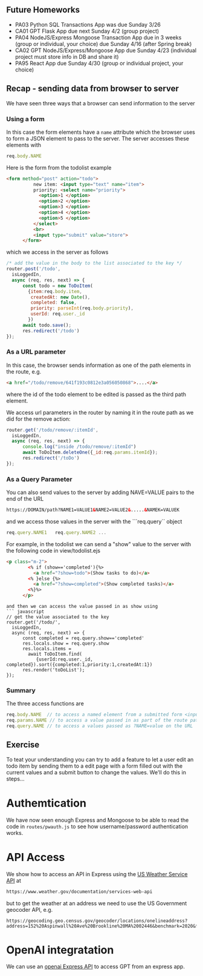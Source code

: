 ## Future Homeworks
* PA03 Python SQL Transactions App was due Sunday 3/26
* CA01 GPT Flask App due next Sunday 4/2  (group project)
* PA04 NodeJS/Express Mongoose Transaction App due in 3 weeks (group or individual, your choice) due Sunday 4/16 (after Spring break)
* CA02 GPT NodeJS/Express/Mongoose App due Sunday 4/23 (individual project must store info in DB and share it)
* PA95 React App due Sunday 4/30  (group or individual project, your choice)

## Recap - sending data from browser to server
We have seen three ways that a browser can send information to the server

### Using a form
In this case the form elements have a ```name``` attribute which the browser uses to form a JSON element to pass to the server.
The server accesses these elements with
``` javascript 
req.body.NAME
```

Here is the form from the todolist example
``` html
<form method="post" action="todo">
          new item: <input type="text" name="item">
          priority: <select name="priority">
            <option>1 </option>
            <option>2 </option>
            <option>3 </option>
            <option>4 </option>
            <option>5 </option>
          </select>
          <br>
          <input type="submit" value="store">
      </form>
```
which we access in the server as follows
``` javascript
/* add the value in the body to the list associated to the key */
router.post('/todo',
  isLoggedIn,
  async (req, res, next) => {
      const todo = new ToDoItem(
        {item:req.body.item,
         createdAt: new Date(),
         completed: false,
         priority: parseInt(req.body.priority),
         userId: req.user._id
        })
      await todo.save();
      res.redirect('/todo')
});
```



### As a URL parameter
In this case, the browser sends information as one of the path elements in the route, e.g.
``` html
<a href="/todo/remove/641f193c0812e3a056050868">....</a>
```
where the id of the todo element to be edited is passed as the third path element.

We access url parameters in the router by naming it in the route path as we did for the remove action:
``` javascript
router.get('/todo/remove/:itemId',
  isLoggedIn,
  async (req, res, next) => {
      console.log("inside /todo/remove/:itemId")
      await ToDoItem.deleteOne({_id:req.params.itemId});
      res.redirect('/toDo')
});
```

### As a Query Parameter
You can also send values to the server by adding NAVE=VALUE pairs to the end of the URL
``` html
https://DOMAIN/path?NAME1=VALUE1&NAME2=VALUE2&.....&NAMEK=VALUEK
```
and we access those values in the server with the ```req.query`` object
``` javascript
req.query.NAME1   req.query.NAME2 ...
```
For example, in the todolist we can send a "show" value to the server with the following code
in view/todolist.ejs
``` html
<p class="m-2">
        <% if (show=='completed'){%>
          <a href="?show=todo">(Show tasks to do)</a>
        <% }else {%>
          <a href="?show=completed">(Show completed tasks)</a>
        <%}%>
      </p>
```


```
and then we can access the value passed in as show using
``` javascript
// get the value associated to the key
router.get('/todo/',
  isLoggedIn,
  async (req, res, next) => {
      const completed = req.query.show=='completed'
      res.locals.show = req.query.show
      res.locals.items = 
        await ToDoItem.find(
           {userId:req.user._id, completed}).sort({completed:1,priority:1,createdAt:1})
      res.render('toDoList');
});
```

### Summary
The three access functions are
``` javascript
req.body.NAME  // to access a named element from a submitted form <input .... name="...." >
req.params.NAME // to access a value passed in as part of the route path    <a href=".../<%= val._id %>">...</a>
req.query.NAME // to access a values passed as ?NAME=value on the URL  <a href=".....path?N1=V1&...Nk=Vk
```

## Exercise
To teat your understanding you can try to add a feature to let a user edit an todo item
by sending them to a edit page with a form filled out with the current values and a submit
button to change the values. We'll do this in steps...

# Authemtication
We have now seen enough Express and Mongoose to be able to read the code in ```routes/pwauth.js```
to see how username/password authentication works.

# API Access
We show how to access an API in Express using the [US Weather Service API](https://www.weather.gov/documentation/services-web-api) at
``` html
https://www.weather.gov/documentation/services-web-api
```
but to get the weather at an address we need to use the US Government geocoder API, e.g.
```
https://geocoding.geo.census.gov/geocoder/locations/onelineaddress?address=152%20Aspinwall%20Ave%20Brookline%20MA%2002446&benchmark=2020&format=json
```


# OpenAI integratation
We can use an [openai Express API](https://github.com/openai/openai-node) to access GPT from an express app.

